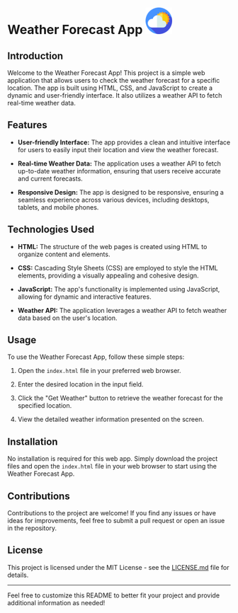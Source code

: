 # Weather Forecast App <img src="assets/cloudyyy.png" alt="Weather Forecast Image" width="60" height="60">

## Introduction

Welcome to the Weather Forecast App! This project is a simple web application that allows users to check the weather forecast for a specific location. The app is built using HTML, CSS, and JavaScript to create a dynamic and user-friendly interface. It also utilizes a weather API to fetch real-time weather data.

## Features

- **User-friendly Interface:** The app provides a clean and intuitive interface for users to easily input their location and view the weather forecast.

- **Real-time Weather Data:** The application uses a weather API to fetch up-to-date weather information, ensuring that users receive accurate and current forecasts.

- **Responsive Design:** The app is designed to be responsive, ensuring a seamless experience across various devices, including desktops, tablets, and mobile phones.

## Technologies Used

- **HTML:** The structure of the web pages is created using HTML to organize content and elements.

- **CSS:** Cascading Style Sheets (CSS) are employed to style the HTML elements, providing a visually appealing and cohesive design.

- **JavaScript:** The app's functionality is implemented using JavaScript, allowing for dynamic and interactive features.

- **Weather API:** The application leverages a weather API to fetch weather data based on the user's location.

## Usage

To use the Weather Forecast App, follow these simple steps:

1. Open the `index.html` file in your preferred web browser.

2. Enter the desired location in the input field.

3. Click the "Get Weather" button to retrieve the weather forecast for the specified location.

4. View the detailed weather information presented on the screen.

## Installation

No installation is required for this web app. Simply download the project files and open the `index.html` file in your web browser to start using the Weather Forecast App.

## Contributions

Contributions to the project are welcome! If you find any issues or have ideas for improvements, feel free to submit a pull request or open an issue in the repository.

## License

This project is licensed under the MIT License - see the [LICENSE.md](LICENSE.md) file for details.

---

Feel free to customize this README to better fit your project and provide additional information as needed!
